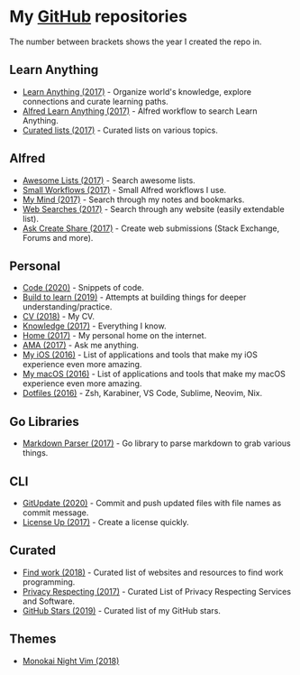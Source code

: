 # My [GitHub](https://github.com/nikitavoloboev) repositories

The number between brackets shows the year I created the repo in.

## Learn Anything

- [Learn Anything (2017)](https://github.com/learn-anything/learn-anything) - Organize world's knowledge, explore connections and curate learning paths.
- [Alfred Learn Anything (2017)](https://github.com/nikitavoloboev/alfred-learn-anything) - Alfred workflow to search Learn Anything.
- [Curated lists (2017)](https://github.com/learn-anything/curated-lists#readme) - Curated lists on various topics.

## Alfred

- [Awesome Lists (2017)](https://github.com/nikitavoloboev/alfred-awesome-lists) - Search awesome lists.
- [Small Workflows (2017)](https://github.com/nikitavoloboev/small-workflows) - Small Alfred workflows I use.
- [My Mind (2017)](https://github.com/nikitavoloboev/alfred-my-mind) - Search through my notes and bookmarks.
- [Web Searches (2017)](https://github.com/nikitavoloboev/alfred-web-searches) - Search through any website (easily extendable list).
- [Ask Create Share (2017)](https://github.com/nikitavoloboev/alfred-ask-create-share) - Create web submissions (Stack Exchange, Forums and more).

## Personal

- [Code (2020)](https://github.com/nikitavoloboev/code) - Snippets of code.
- [Build to learn (2019)](https://github.com/nikitavoloboev/build-to-learn) - Attempts at building things for deeper understanding/practice.
- [CV (2018)](https://github.com/nikitavoloboev/cv) - My CV.
- [Knowledge (2017)](https://github.com/nikitavoloboev/knowledge) - Everything I know.
- [Home (2017)](https://github.com/nikitavoloboev/nikitavoloboev.xyz) - My personal home on the internet.
- [AMA (2017)](https://github.com/nikitavoloboev/ama) - Ask me anything.
- [My iOS (2016)](https://github.com/nikitavoloboev/my-ios) - List of applications and tools that make my iOS experience even more amazing.
- [My macOS (2016)](https://github.com/nikitavoloboev/my-mac-os) - List of applications and tools that make my macOS experience even more amazing.
- [Dotfiles (2016)](https://github.com/nikitavoloboev/dotfiles) - Zsh, Karabiner, VS Code, Sublime, Neovim, Nix.

## Go Libraries

- [Markdown Parser (2017)](https://github.com/nikitavoloboev/markdown-parser) - Go library to parse markdown to grab various things.

## CLI

- [GitUpdate (2020)](https://github.com/nikitavoloboev/gitupdate) - Commit and push updated files with file names as commit message.
- [License Up (2017)](https://github.com/nikitavoloboev/license-up) - Create a license quickly.

## Curated

- [Find work (2018)](https://github.com/nikitavoloboev/find-work#readme) - Curated list of websites and resources to find work programming.
- [Privacy Respecting (2017)](https://github.com/nikitavoloboev/privacy-respecting#readme) - Curated List of Privacy Respecting Services and Software.
- [GitHub Stars (2019)](https://github.com/nikitavoloboev/github-stars#readme) - Curated list of my GitHub stars.

## Themes

- [Monokai Night Vim (2018)](https://github.com/nikitavoloboev/vim-monokai-night)
